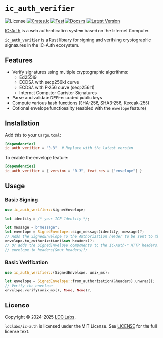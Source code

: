 # `ic_auth_verifier`
![License](https://img.shields.io/crates/l/ic_auth_verifier.svg)
[![Crates.io](https://img.shields.io/crates/d/ic_auth_verifier.svg)](https://crates.io/crates/ic_auth_verifier)
[![Test](https://github.com/ldclabs/ic-auth/actions/workflows/test.yml/badge.svg)](https://github.com/ldclabs/ic-auth/actions/workflows/test.yml)
[![Docs.rs](https://img.shields.io/docsrs/ic_auth_verifier?label=docs.rs)](https://docs.rs/ic_auth_verifier)
[![Latest Version](https://img.shields.io/crates/v/ic_auth_verifier.svg)](https://crates.io/crates/ic_auth_verifier)

[IC-Auth](https://github.com/ldclabs/ic-auth) is a web authentication system based on the Internet Computer.

`ic_auth_verifier` is a Rust library for signing and verifying cryptographic signatures in the IC-Auth ecosystem.

## Features

- Verify signatures using multiple cryptographic algorithms:
  - Ed25519
  - ECDSA with secp256k1 curve
  - ECDSA with P-256 curve (secp256r1)
  - Internet Computer Canister Signatures
- Parse and validate DER-encoded public keys
- Compute various hash functions (SHA-256, SHA3-256, Keccak-256)
- Optional envelope functionality (enabled with the `envelope` feature)

## Installation

Add this to your `Cargo.toml`:

```toml
[dependencies]
ic_auth_verifier = "0.3"  # Replace with the latest version
```

To enable the envelope feature:

```toml
[dependencies]
ic_auth_verifier = { version = "0.3", features = ["envelope"] }
```

## Usage

### Basic Signing

```rust
use ic_auth_verifier::SignedEnvelope;

let identity = /* your ICP Identity */;

let message = b"message";
let envelope = SignedEnvelope::sign_message(identity, message)?;
// Adds the SignedEnvelope to the Authorization header to be sent to the service which will verify the signature.
envelope.to_authorization(&mut headers)?;
// Or adds the SignedEnvelope components to the IC-Auth-* HTTP headers.
// envelope.to_headers(&mut headers)?;
```

### Basic Verification

```rust
use ic_auth_verifier::{SignedEnvelope, unix_ms};

let envelope = SignedEnvelope::from_authorization(&headers).unwrap();
// Verify the envelope
envelope.verify(unix_ms(), None, None)?;
```

## License
Copyright © 2024-2025 [LDC Labs](https://github.com/ldclabs).

`ldclabs/ic-auth` is licensed under the MIT License. See [LICENSE](../../LICENSE) for the full license text.
